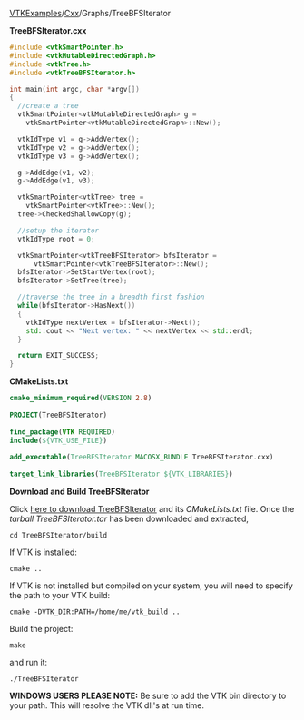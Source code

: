 [VTKExamples](/index/)/[Cxx](/Cxx)/Graphs/TreeBFSIterator

**TreeBFSIterator.cxx**
```c++
#include <vtkSmartPointer.h>
#include <vtkMutableDirectedGraph.h>
#include <vtkTree.h>
#include <vtkTreeBFSIterator.h>

int main(int argc, char *argv[])
{
  //create a tree
  vtkSmartPointer<vtkMutableDirectedGraph> g =
    vtkSmartPointer<vtkMutableDirectedGraph>::New();

  vtkIdType v1 = g->AddVertex();
  vtkIdType v2 = g->AddVertex();
  vtkIdType v3 = g->AddVertex();

  g->AddEdge(v1, v2);
  g->AddEdge(v1, v3);

  vtkSmartPointer<vtkTree> tree =
    vtkSmartPointer<vtkTree>::New();
  tree->CheckedShallowCopy(g);

  //setup the iterator
  vtkIdType root = 0;

  vtkSmartPointer<vtkTreeBFSIterator> bfsIterator =
      vtkSmartPointer<vtkTreeBFSIterator>::New();
  bfsIterator->SetStartVertex(root);
  bfsIterator->SetTree(tree);

  //traverse the tree in a breadth first fashion
  while(bfsIterator->HasNext())
  {
    vtkIdType nextVertex = bfsIterator->Next();
    std::cout << "Next vertex: " << nextVertex << std::endl;
  }

  return EXIT_SUCCESS;
}
```
**CMakeLists.txt**
```cmake
cmake_minimum_required(VERSION 2.8)
 
PROJECT(TreeBFSIterator)
 
find_package(VTK REQUIRED)
include(${VTK_USE_FILE})
 
add_executable(TreeBFSIterator MACOSX_BUNDLE TreeBFSIterator.cxx)
 
target_link_libraries(TreeBFSIterator ${VTK_LIBRARIES})
```

**Download and Build TreeBFSIterator**

Click [here to download TreeBFSIterator](https://github.com/lorensen/VTKWikiExamplesTarballs/raw/master/TreeBFSIterator.tar) and its *CMakeLists.txt* file.
Once the *tarball TreeBFSIterator.tar* has been downloaded and extracted,
```
cd TreeBFSIterator/build 
```
If VTK is installed:
```
cmake ..
```
If VTK is not installed but compiled on your system, you will need to specify the path to your VTK build:
```
cmake -DVTK_DIR:PATH=/home/me/vtk_build ..
```
Build the project:
```
make
```
and run it:
```
./TreeBFSIterator
```
**WINDOWS USERS PLEASE NOTE:** Be sure to add the VTK bin directory to your path. This will resolve the VTK dll's at run time.

